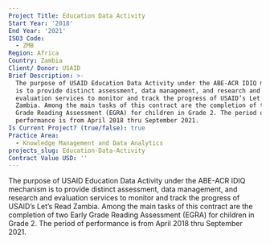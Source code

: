```yaml
---
Project Title: Education Data Activity
Start Year: '2018'
End Year: '2021'
ISO3 Code:
  - ZMB
Region: Africa
Country: Zambia
Client/ Donor: USAID
Brief Description: >-
  The purpose of USAID Education Data Activity under the ABE-ACR IDIQ mechanism
  is to provide distinct assessment, data management, and research and
  evaluation services to monitor and track the progress of USAID’s Let’s Read
  Zambia. Among the main tasks of this contract are the completion of two Early
  Grade Reading Assessment (EGRA) for children in Grade 2. The period of
  performance is from April 2018 thru September 2021.
Is Current Project? (true/false): true
Practice Area:
  - Knowledge Management and Data Analytics
projects_slug: Education-Data-Activity
Contract Value USD: ''
---
```

The purpose of USAID Education Data Activity under the ABE-ACR IDIQ mechanism is to provide distinct assessment, data management, and research and evaluation services to monitor and track the progress of USAID’s Let’s Read Zambia. Among the main tasks of this contract are the completion of two Early Grade Reading Assessment (EGRA) for children in Grade 2. The period of performance is from April 2018 thru September 2021.